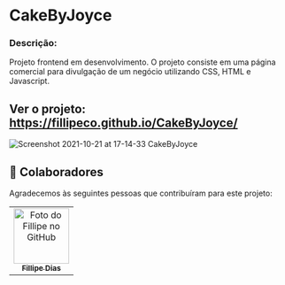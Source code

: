 # CakeByJoyce

### Descrição:
Projeto frontend em desenvolvimento. O projeto consiste em uma página comercial para divulgação de um negócio utilizando CSS, HTML e Javascript.

## Ver o projeto: https://fillipeco.github.io/CakeByJoyce/

![Screenshot 2021-10-21 at 17-14-33 CakeByJoyce](https://user-images.githubusercontent.com/87552890/138350385-ffcf1015-1f1f-4a39-8cdb-723c4d9f698b.png)

## 🤝 Colaboradores

Agradecemos às seguintes pessoas que contribuíram para este projeto:

<table>
  <tr>
    <td align="center">
      <a href="https://github.com/FillipeCO">
        <img src="https://avatars.githubusercontent.com/u/87552890?v=4" width="100px;" alt="Foto do Fillipe no GitHub"/><br>
        <sub>
          <b>Fillipe Dias</b>
        </sub>
      </a>
    </td>
     </tr>
</table>
